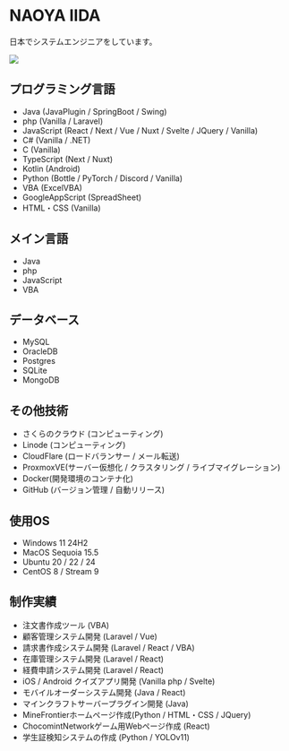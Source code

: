 # NAOYA IIDA
日本でシステムエンジニアをしています。

![](http://github-profile-summary-cards.vercel.app/api/cards/profile-details?username=ugoemo&theme=github)

## プログラミング言語
- Java (JavaPlugin / SpringBoot / Swing)
- php (Vanilla / Laravel)
- JavaScript (React / Next / Vue / Nuxt / Svelte / JQuery / Vanilla)
- C# (Vanilla / .NET)
- C (Vanilla)
- TypeScript (Next / Nuxt)
- Kotlin (Android)
- Python (Bottle / PyTorch / Discord / Vanilla)
- VBA (ExcelVBA)
- GoogleAppScript (SpreadSheet)
- HTML・CSS (Vanilla)

## メイン言語
- Java
- php
- JavaScript
- VBA

## データベース
- MySQL
- OracleDB
- Postgres
- SQLite
- MongoDB

## その他技術
- さくらのクラウド (コンピューティング)
- Linode (コンピューティング)
- CloudFlare (ロードバランサー / メール転送)
- ProxmoxVE(サーバー仮想化 / クラスタリング / ライブマイグレーション)
- Docker(開発環境のコンテナ化)
- GitHub (バージョン管理 / 自動リリース)

## 使用OS
- Windows 11 24H2
- MacOS Sequoia 15.5
- Ubuntu 20 / 22 / 24
- CentOS 8 / Stream 9

## 制作実績
- 注文書作成ツール (VBA)
- 顧客管理システム開発 (Laravel / Vue)
- 請求書作成システム開発 (Laravel / React / VBA)
- 在庫管理システム開発 (Laravel / React)
- 経費申請システム開発 (Laravel / React)
- iOS / Android クイズアプリ開発 (Vanilla php / Svelte)
- モバイルオーダーシステム開発 (Java / React)
- マインクラフトサーバープラグイン開発 (Java)
- MineFrontierホームページ作成(Python / HTML・CSS / JQuery)
- ChocomintNetworkゲーム用Webページ作成 (React)
- 学生証検知システムの作成 (Python / YOLOv11)
